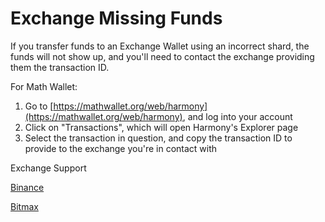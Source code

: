 # Exchange Missing Funds

If you transfer funds to an Exchange Wallet using an incorrect shard, the funds will not show up, and you'll need to contact the exchange providing them the transaction ID. 

For Math Wallet: 

1. Go to [https://mathwallet.org/web/harmony](https://mathwallet.org/web/harmony), and log into your account 
2. Click on "Transactions", which will open Harmony's Explorer page 
3. Select the transaction in question, and copy the transaction ID to provide to the exchange you're in contact with 



Exchange Support

[Binance](https://www.binance.com/en/support-center)

[Bitmax](https://bitmaxhelp.zendesk.com/hc/en-us/requests/new)

